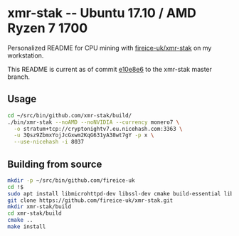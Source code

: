 # xmr-stak -- Ubuntu 17.10 / AMD Ryzen 7 1700

Personalized README for CPU mining with [fireice-uk/xmr-stak](https://github.com/fireice-uk/xmr-stak) on my workstation.

This README is current as of commit [e10e8e6](https://github.com/ctsrc/xmr-stak/commit/e10e8e67492cf3118af8b7d7609937e85e572305) to the xmr-stak master branch.

## Usage

```sh
cd ~/src/bin/github.com/xmr-stak/build/
./bin/xmr-stak --noAMD --noNVIDIA --currency monero7 \
  -o stratum+tcp://cryptonightv7.eu.nicehash.com:3363 \
  -u 3Qsz9ZbmxYojJcGxwm2KqG631yA38wt7gY -p x \
  --use-nicehash -i 8037
```

## Building from source

```bash
mkdir -p ~/src/bin/github.com/fireice-uk
cd !$
sudo apt install libmicrohttpd-dev libssl-dev cmake build-essential libhwloc-dev
git clone https://github.com/fireice-uk/xmr-stak.git
mkdir xmr-stak/build
cd xmr-stak/build
cmake ..
make install
```
